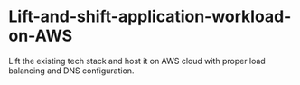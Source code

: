 # Lift-and-shift-application-workload-on-AWS
Lift the existing tech stack and host it on AWS cloud with proper load balancing and DNS configuration.
